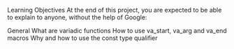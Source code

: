 Learning Objectives At the end of this project, you are expected to be able to explain to anyone, without the help of Google:

General What are variadic functions How to use va_start, va_arg and va_end macros Why and how to use the const type qualifier
